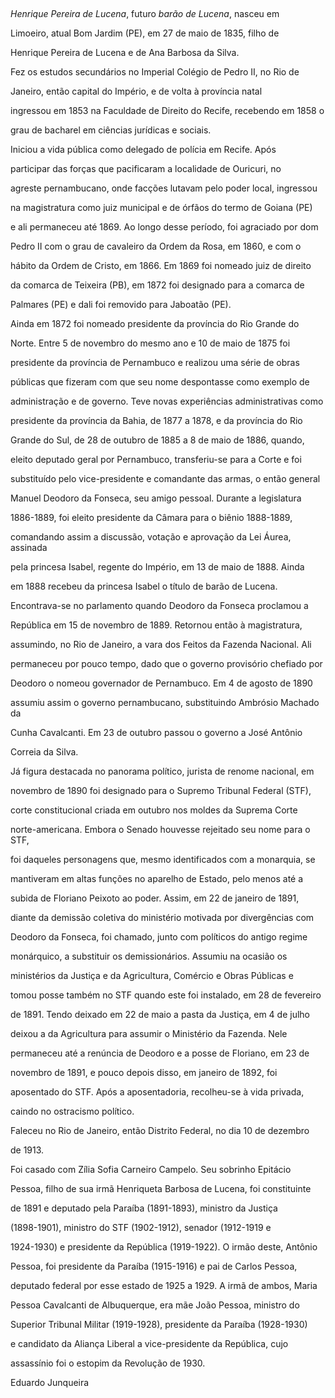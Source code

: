 

 



*Henrique Pereira de Lucena*, futuro *barão de Lucena*, nasceu em

Limoeiro, atual Bom Jardim (PE), em 27 de maio de 1835, filho de

Henrique Pereira de Lucena e de Ana Barbosa da Silva.



Fez os estudos secundários no Imperial Colégio de Pedro II, no Rio de

Janeiro, então capital do Império, e de volta à província natal

ingressou em 1853 na Faculdade de Direito do Recife, recebendo em 1858 o

grau de bacharel em ciências jurídicas e sociais.



Iniciou a vida pública como delegado de polícia em Recife. Após

participar das forças que pacificaram a localidade de Ouricuri, no

agreste pernambucano, onde facções lutavam pelo poder local, ingressou

na magistratura como juiz municipal e de órfãos do termo de Goiana (PE)

e ali permaneceu até 1869. Ao longo desse período, foi agraciado por dom

Pedro II com o grau de cavaleiro da Ordem da Rosa, em 1860, e com o

hábito da Ordem de Cristo, em 1866. Em 1869 foi nomeado juiz de direito

da comarca de Teixeira (PB), em 1872 foi designado para a comarca de

Palmares (PE) e dali foi removido para Jaboatão (PE).



Ainda em 1872 foi nomeado presidente da província do Rio Grande do

Norte. Entre 5 de novembro do mesmo ano e 10 de maio de 1875 foi

presidente da província de Pernambuco e realizou uma série de obras

públicas que fizeram com que seu nome despontasse como exemplo de

administração e de governo. Teve novas experiências administrativas como

presidente da província da Bahia, de 1877 a 1878, e da província do Rio

Grande do Sul, de 28 de outubro de 1885 a 8 de maio de 1886, quando,

eleito deputado geral por Pernambuco, transferiu-se para a Corte e foi

substituído pelo vice-presidente e comandante das armas, o então general

Manuel Deodoro da Fonseca, seu amigo pessoal. Durante a legislatura

1886-1889, foi eleito presidente da Câmara para o biênio 1888-1889,

comandando assim a discussão, votação e aprovação da Lei Áurea, assinada

pela princesa Isabel, regente do Império, em 13 de maio de 1888. Ainda

em 1888 recebeu da princesa Isabel o título de barão de Lucena.



Encontrava-se no parlamento quando Deodoro da Fonseca proclamou a

República em 15 de novembro de 1889. Retornou então à magistratura,

assumindo, no Rio de Janeiro, a vara dos Feitos da Fazenda Nacional. Ali

permaneceu por pouco tempo, dado que o governo provisório chefiado por

Deodoro o nomeou governador de Pernambuco. Em 4 de agosto de 1890

assumiu assim o governo pernambucano, substituindo Ambrósio Machado da

Cunha Cavalcanti. Em 23 de outubro passou o governo a José Antônio

Correia da Silva.



Já figura destacada no panorama político, jurista de renome nacional, em

novembro de 1890 foi designado para o Supremo Tribunal Federal (STF),

corte constitucional criada em outubro nos moldes da Suprema Corte

norte-americana. Embora o Senado houvesse rejeitado seu nome para o STF,

foi daqueles personagens que, mesmo identificados com a monarquia, se

mantiveram em altas funções no aparelho de Estado, pelo menos até a

subida de Floriano Peixoto ao poder. Assim, em 22 de janeiro de 1891,

diante da demissão coletiva do ministério motivada por divergências com

Deodoro da Fonseca, foi chamado, junto com políticos do antigo regime

monárquico, a substituir os demissionários. Assumiu na ocasião os

ministérios da Justiça e da Agricultura, Comércio e Obras Públicas e

tomou posse também no STF quando este foi instalado, em 28 de fevereiro

de 1891. Tendo deixado em 22 de maio a pasta da Justiça, em 4 de julho

deixou a da Agricultura para assumir o Ministério da Fazenda. Nele

permaneceu até a renúncia de Deodoro e a posse de Floriano, em 23 de

novembro de 1891, e pouco depois disso, em janeiro de 1892, foi

aposentado do STF. Após a aposentadoria, recolheu-se à vida privada,

caindo no ostracismo político.



Faleceu no Rio de Janeiro, então Distrito Federal, no dia 10 de dezembro

de 1913.



Foi casado com Zília Sofia Carneiro Campelo. Seu sobrinho Epitácio

Pessoa, filho de sua irmã Henriqueta Barbosa de Lucena, foi constituinte

de 1891 e deputado pela Paraíba (1891-1893), ministro da Justiça

(1898-1901), ministro do STF (1902-1912), senador (1912-1919 e

1924-1930) e presidente da República (1919-1922). O irmão deste, Antônio

Pessoa, foi presidente da Paraíba (1915-1916) e pai de Carlos Pessoa,

deputado federal por esse estado de 1925 a 1929. A irmã de ambos, Maria

Pessoa Cavalcanti de Albuquerque, era mãe João Pessoa, ministro do

Superior Tribunal Militar (1919-1928), presidente da Paraíba (1928-1930)

e candidato da Aliança Liberal a vice-presidente da República, cujo

assassínio foi o estopim da Revolução de 1930.



Eduardo Junqueira



